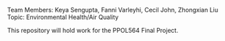 Team Members: Keya Sengupta, Fanni Varleyhi, Cecil John, Zhongxian Liu
Topic: Environmental Health/Air Quality

This repository will hold work for the PPOL564 Final Project.
